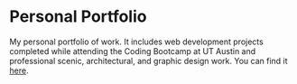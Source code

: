 # Personal Portfolio

My personal portfolio of work. It includes web development projects completed while attending the Coding Bootcamp at UT Austin and professional scenic, architectural, and graphic design work. You can find it [here](https://1cbondy1.github.io/Rebuilt-Portfolio/).
